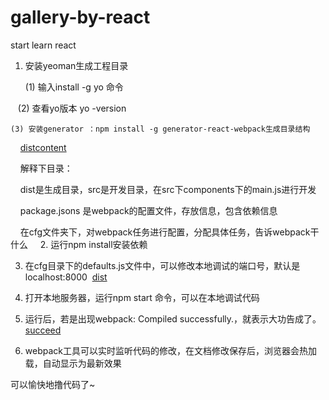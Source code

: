 # gallery-by-react
start learn react
1. 安装yeoman生成工程目录

    (1) 输入install -g yo 命令
 
 
    (2) 查看yo版本  yo -version
    
    
    (3) 安装generator ：npm install -g generator-react-webpack生成目录结构
    
    
     [distcontent](http://github.com/summer213/gallery-by-react/raw/master/images/distcontent.png) 
     
     解释下目录：
     
     dist是生成目录，src是开发目录，在src下components下的main.js进行开发
     
     package.jsons 是webpack的配置文件，存放信息，包含依赖信息
     
     在cfg文件夹下，对webpack任务进行配置，分配具体任务，告诉webpack干什么
    
 2. 运行npm install安装依赖
 
 3. 在cfg目录下的defaults.js文件中，可以修改本地调试的端口号，默认是localhost:8000
  [dist](https://github.com/summer213/gallery-by-react/raw/master/src/images/dist.png)
  
 4. 打开本地服务器，运行npm start 命令，可以在本地调试代码
 
 5. 运行后，若是出现webpack: Compiled successfully.，就表示大功告成了。
 [succeed](https://github.com/summer213/gallery-by-react/raw/master/src/images/success.png)
 
 6. webpack工具可以实时监听代码的修改，在文档修改保存后，浏览器会热加载，自动显示为最新效果
 
 
 可以愉快地撸代码了~
